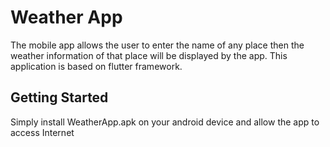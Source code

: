 # Weather App

The mobile app allows the user to enter the name of any place then the weather information of that place will be displayed by the app. This  application is based on flutter framework.

## Getting Started

Simply install WeatherApp.apk on your android device and allow the app to access Internet
